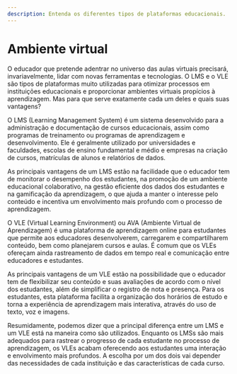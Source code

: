 ```yaml
---
description: Entenda os diferentes tipos de plataformas educacionais.
---
```


# Ambiente virtual

O educador que pretende adentrar no universo das aulas virtuais precisará, invariavelmente, lidar com novas ferramentas e tecnologias. O LMS e o VLE são tipos de plataformas muito utilizadas para otimizar processos em instituições educacionais e proporcionar ambientes virtuais propícios à aprendizagem. Mas para que serve exatamente cada um deles e quais suas vantagens?

O LMS \(Learning Management System\) é um sistema desenvolvido para a administração e documentação de cursos educacionais, assim como programas de treinamento ou programas de aprendizagem e desenvolvimento. Ele é geralmente utilizado por universidades e faculdades, escolas de ensino fundamental e médio e empresas na criação de cursos, matrículas de alunos e relatórios de dados.

As principais vantagens de um LMS estão na facilidade que o educador tem de monitorar o desempenho dos estudantes, na promoção de um ambiente educacional colaborativo, na gestão eficiente dos dados dos estudantes e na gamificação da aprendizagem, o que ajuda a manter o interesse pelo conteúdo e incentiva um envolvimento mais profundo com o processo de aprendizagem. 

O VLE \(Virtual Learning Environment\) ou AVA \(Ambiente Virtual de Aprendizagem\) é uma plataforma de aprendizagem online para estudantes que permite aos educadores desenvolverem, carregarem e compartilharem conteúdo, bem como planejarem cursos e aulas. É comum que os VLEs ofereçam ainda rastreamento de dados em tempo real e comunicação entre educadores e estudantes.

As principais vantagens de um VLE estão na possibilidade que o educador tem de flexibilizar seu conteúdo e suas avaliações de acordo com o nível dos estudantes, além de simplificar o registro de nota e presença. Para os estudantes, esta plataforma facilita a organização dos horários de estudo e torna a experiência de aprendizagem mais interativa, através do uso de texto, voz e imagens.

Resumidamente, podemos dizer que a principal diferença entre um LMS e um VLE está na maneira como são utilizados. Enquanto os LMSs são mais adequados para rastrear o progresso de cada estudante no processo de aprendizagem, os VLEs acabam oferecendo aos estudantes uma interação e envolvimento mais profundos. A escolha por um dos dois vai depender das necessidades de cada instituição e das características de cada curso.

